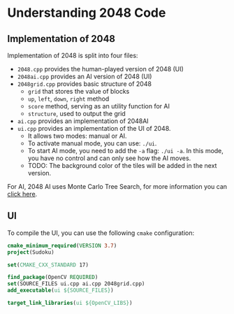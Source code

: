 # Understanding 2048 Code

## Implementation of 2048

Implementation of 2048 is split into four files:

- `2048.cpp` provides the human-played version of 2048 (UI)
- `2048ai.cpp` provides an AI version of 2048 (UI)
- `2048grid.cpp` provides basic structure of 2048
  - `grid` that stores the value of blocks
  - `up`, `left`, `down`, `right` method
  - `score` method, serving as an utility function for AI
  - `structure`, used to output the grid
- `ai.cpp` provides an implementation of 2048AI
- `ui.cpp` provides an implementation of the UI of 2048.
  - It allows two modes: manual or AI.
  - To activate manual mode, you can use: `./ui`.
  - To start AI mode, you need to add the `-a` flag: `./ui -a`. In this mode, you have no control and can only see how the AI moves.
  - TODO: The background color of the tiles will be added in the next version.

For AI, 2048 AI uses Monte Carlo Tree Search, for more information you can [click here](https://www.geeksforgeeks.org/ml-monte-carlo-tree-search-mcts/).

## UI

To compile the UI, you can use the following `cmake` configuration:

```cmake
cmake_minimum_required(VERSION 3.7)
project(Sudoku)

set(CMAKE_CXX_STANDARD 17)

find_package(OpenCV REQUIRED)
set(SOURCE_FILES ui.cpp ai.cpp 2048grid.cpp)
add_executable(ui ${SOURCE_FILES})

target_link_libraries(ui ${OpenCV_LIBS})
```